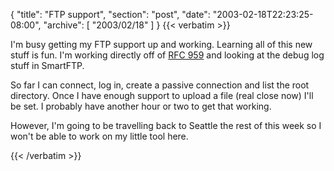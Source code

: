 {
  "title": "FTP support",
  "section": "post",
  "date": "2003-02-18T22:23:25-08:00",
  "archive": [
    "2003/02/18"
  ]
}
{{< verbatim >}}
<P>I'm busy getting my FTP support up and working.  Learning all of this new stuff is fun.  I'm working directly off of <a href="http://www.faqs.org/rfcs/rfc959.html">RFC 959</a> and looking at the debug log stuff in SmartFTP.
<P>So far I can connect, log in, create a passive connection and list the root directory.  Once I have enough support to upload a file (real close now) I'll be set.  I probably have another hour or two to get that working.
<P>However, I'm going to be travelling back to Seattle the rest of this week so I won't be able to work on my little tool here.

{{< /verbatim >}}
